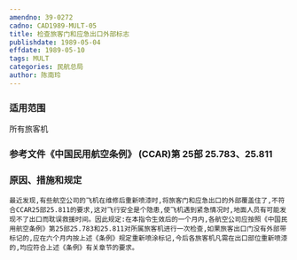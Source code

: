 ```yaml
---
amendno: 39-0272
cadno: CAD1989-MULT-05
title: 检查旅客门和应急出口外部标志
publishdate: 1989-05-04
effdate: 1989-05-10
tags: MULT
categories: 民航总局
author: 陈南玲
---
```


### 适用范围 
所有旅客机

### 参考文件《中国民用航空条例》 (CCAR)第 25部 25.783、25.811

### 原因、措施和规定 
    最近发现,有些航空公司的飞机在维修后重新喷漆时,将旅客门和应急出口的外部覆盖住了,不符合CCAR25部25.811的要求,这对飞行安全是个隐患,使飞机遇到紧急情况时,地面人员有可能发现不了出口而耽误救援时间。因此规定:在本指令生效后的一个月内,各航空公司应按照《中国民用航空条例》第25部25.783和25.811对所属旅客机进行一次检查,如果旅客出口门没有外部带标记的,应在六个月内按上述《条例》规定重新喷涂标记,今后各旅客机凡需在出口部位重新喷漆的,均应符合上述《条例》有关章节的要求。
